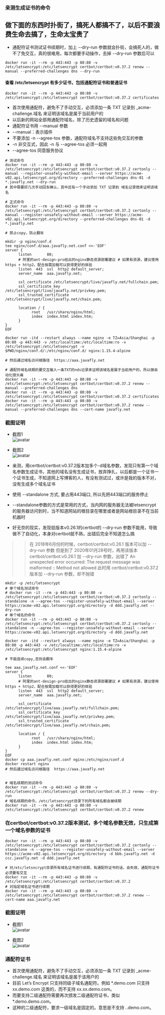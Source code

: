 ### 亲测生成证书的命令

## 做下面的东西时扑街了，搞死人都搞不了，以后不要浪费生命去搞了，生命太宝贵了
* 通配符证书测试证书续期时，加上 --dry-run 参数就会扑街，会搞死人的，做不了免交互，真的很难用，每次都要手动操作，去掉 --dry-run 参数后可以
```
docker run -it --rm -p 443:443 -p 80:80 -v /etc/letsencrypt:/etc/letsencrypt certbot/certbot:v0.37.2 renew --manual --preferred-challenges dns --dry-run
```


#### 查看 /etc/letsencrypt 有多少证书，包括通配符证书和普通证书
```
docker run -it --rm -p 443:443 -p 80:80 -v /etc/letsencrypt:/etc/letsencrypt certbot/certbot:v0.37.2 certificates
```


* 首次使用通配符，避免不了手动交互，必须添加一条 TXT 记录到 _acme-challenge.域名 来证明该域名是属于当前用户的
* 以后新的网站全部用通配符域名，除了历史遗留的域名和问题
* 通配符证书用 --manual 参数
* --manual：表示插件
* 不要添加 -n --agree-tos 参数，通配符域名不支持这些免交互的参数
* -n 非交互式，因此 -n 与 --agree-tos 必须一起用
* --agree-tos 同意服务协议
```
# 测试命令
docker run -it --rm -p 443:443 -p 80:80 -v /etc/letsencrypt:/etc/letsencrypt certbot/certbot:v0.37.2 certonly --manual --register-unsafely-without-email --server https://acme-v02.api.letsencrypt.org/directory --preferred-challenges dns-01 -d *.javafly.net --dry-run
# 其中需要好几次手动回车确认，其中还有一个手动添加 TXT 记录到 域名记录商来证明该域名

# 正式命令
docker run -it --rm -p 443:443 -p 80:80 -v /etc/letsencrypt:/etc/letsencrypt certbot/certbot:v0.37.2 certonly --manual --register-unsafely-without-email --server https://acme-v02.api.letsencrypt.org/directory --preferred-challenges dns-01 -d *.javafly.net

# 禁止copy，防止翻车

mkdir -p nginx/conf.d
tee nginx/conf.d/aaa.javafly.net.conf <<-'EOF'
server {
      listen       80;
      # 阿里的ant-design-pro给出的nginx静态资源部署建议 # 如果有资源，建议使用 https + http2，配合按需加载可以获得更好的体验
      listen  443  ssl  http2 default_server;
      server_name  aaa.javafly.net;

      ssl_certificate /etc/letsencrypt/live/javafly.net/fullchain.pem;
      ssl_certificate_key /etc/letsencrypt/live/javafly.net/privkey.pem;
      ssl_trusted_certificate /etc/letsencrypt/live/javafly.net/chain.pem;

      location / {
            root   /usr/share/nginx/html;
            index  index.html index.htm;
      }
}
EOF

docker run -itd --restart always --name nginx -e TZ=Asia/Shanghai -p 80:80 -p 443:443 -v /etc/localtime:/etc/localtime:ro -v /etc/letsencrypt:/etc/letsencrypt -v $PWD/nginx/conf.d/:/etc/nginx/conf.d/ nginx:1.15.4-alpine

# 然后通过域名访问根路径  https://aaa.javafly.net

# 通配符域名续期的要交互输入一条TXT的nds记录来证明该域名是属于当前用户的，所以做自动化很头痛
docker run -it --rm -p 443:443 -p 80:80 -v /etc/letsencrypt:/etc/letsencrypt certbot/certbot:v0.37.2 renew --manual --preferred-challenges dns
docker run -it --rm -p 443:443 -p 80:80 -v /etc/letsencrypt:/etc/letsencrypt certbot/certbot:v0.37.2 certificates
docker run -it --rm -p 443:443 -p 80:80 -v /etc/letsencrypt:/etc/letsencrypt certbot/certbot:v0.37.2 renew --manual --preferred-challenges dns --cert-name javafly.net 

```
### 截图证明
* 截图1  
![avatar](imgs/img-0003.png)

* 截图2  
![avatar](imgs/img-0004.png)

* 亲测，用certbot/certbot:v0.37.2版本加多个-d域名参数，发现只有第一个域名参数生成证书，其他的域名没有生成证书，放弃挣扎，以后都是一个证书一个证书生成，不知道网上写博客的人，有没有测试过，或许是我的版本不对，没有生成多个域名证书
* 使用 --standalone 方式, 要占用443端口, 所以先把443端口的服务停止
* --standalone参数的方式是常用的方式，当内网的服务器无法被letsencrypt的服务器访问到时，当不知道网站的根目录在哪里或者是网站根目录不在当前机器时
* 好无奈的现实，发现低版本v0.26.1的certbot的 --dry-run 参数不能用，导致做不了自动化，本身对certbot就不熟，出错后完全不知道怎么搞
> > 在 2018年6月份的时候，certbot/certbot:v0.26.1 版本可以加 --dry-run 参数
>>  但是到了 2020年01月28号时，再用该版本 certbot/certbot:v0.26.1 加 --dry-run 参数，出错了 An unexpected error occurred: The request message was malformed :: Method not allowed
>> 此时用 certbot/certbot:v0.37.2 版本加 --dry-run 参数，却不抛错


```
mkdir -p /etc/letsencrypt
# 单个域名测试命令
# docker run -it --rm -p 443:443 -p 80:80 -v /etc/letsencrypt:/etc/letsencrypt certbot/certbot:v0.37.2 certonly --standalone -n --agree-tos --register-unsafely-without-email --server https://acme-v02.api.letsencrypt.org/directory -d ddd.javafly.net --dry-run
# 单个域名的命令
docker run -it --rm -p 443:443 -p 80:80 -v /etc/letsencrypt:/etc/letsencrypt certbot/certbot:v0.37.2 certonly --standalone -n --agree-tos --register-unsafely-without-email --server https://acme-v02.api.letsencrypt.org/directory -d ddd.javafly.net

docker run -itd --restart always --name nginx -e TZ=Asia/Shanghai -p 80:80 -p 443:443 -v /etc/localtime:/etc/localtime:ro -v /etc/letsencrypt:/etc/letsencrypt nginx:1.15.4-alpine

# 不能连续copy,否则会翻车

tee aaa.javafly.net.conf <<-'EOF'
server {
      listen       80;
      # 阿里的ant-design-pro给出的nginx静态资源部署建议 # 如果有资源，建议使用 https + http2，配合按需加载可以获得更好的体验
      listen  443  ssl  http2 default_server;
      server_name  aaa.javafly.net;

      ssl_certificate /etc/letsencrypt/live/aaa.javafly.net/fullchain.pem;
      ssl_certificate_key /etc/letsencrypt/live/aaa.javafly.net/privkey.pem;
      ssl_trusted_certificate /etc/letsencrypt/live/aaa.javafly.net/chain.pem;

      location / {
            root   /usr/share/nginx/html;
            index  index.html index.htm;
      }
}
EOF
docker cp aaa.javafly.net.conf nginx:/etc/nginx/conf.d
docker restart nginx
# 然后通过域名访问根路径  https://aaa.javafly.net


# 域名续期的测试命令
docker run -it --rm -p 443:443 -p 80:80 -v /etc/letsencrypt:/etc/letsencrypt certbot/certbot:v0.37.2 renew --dry-run
# 域名续期的命令，/etc/letsencrypt目录下的所有域名都会被续期
docker run -it --rm -p 443:443 -p 80:80 -v /etc/letsencrypt:/etc/letsencrypt certbot/certbot:v0.37.2 renew
```

### 在certbot/certbot:v0.37.2版本测试，多个域名参数无效，只生成第一个域名参数的证书
```
docker run -it --rm -p 443:443 -p 80:80 -v /etc/letsencrypt:/etc/letsencrypt certbot/certbot:v0.37.2 certonly --standalone -n --agree-tos --register-unsafely-without-email --server https://acme-v02.api.letsencrypt.org/directory -d bbb.javafly.net -d ccc.javafly.net -d ddd.javafly.net

# 对/etc/letsncrypt目录所有域名证书进行续期，有通配符证书的话，会失效，通配符证书必须要有交互
docker run -it --rm -p 443:443 -p 80:80 -v /etc/letsencrypt:/etc/letsencrypt certbot/certbot:v0.37.2
# 对指定域名证书进行续期
docker run -it --rm -p 443:443 -p 80:80 -v /etc/letsencrypt:/etc/letsencrypt certbot/certbot:v0.37.2 renew --cert-name aaa.javafly.net 
```
### 截图证明
* 截图1  
![avatar](imgs/img-0001.png)

* 截图2  
![avatar](imgs/img-0002.png)


### 通配符证书
* 首次使用通配符，避免不了手动交互，必须添加一条 TXT 记录到 _acme-challenge.域名 来证明该域名是属于该用户的
* 目前 Let’s Encrypt 只支持同级子域名通配符。例如 *.demo.com 只支持 xx.demo.com 这类的，而不支持 xx.xx.demo.com。
* 而要支持二级通配符需要再次颁发二级通配符证书，类似 *.demo.demo.com。
* 这种的二级通配符，要求一级域名是固定的。意思是不支持 *.*.demo.com。
```
```

